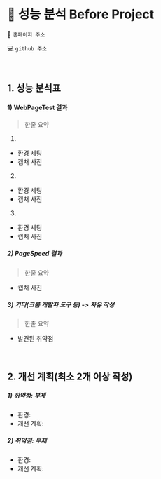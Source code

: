 # 📑 성능 분석 Before Project

📌 `홈페이지 주소`        

💻 `github 주소`


<br />

## 1. 성능 분석표
#### 1) WebPageTest 결과
>  한줄 요약
1. 
- 환경 세팅
- 캡처 사진

2. 
- 환경 세팅
- 캡처 사진

3. 
- 환경 세팅
- 캡처 사진


##### 2) PageSpeed 결과
> 한줄 요약
- 캡처 사진

##### 3) 기타(크롬 개발자 도구 등) -> 자유 작성
> 한줄 요약
- 발견된 취약점



<br />

## 2. 개선 계획(최소 2개 이상 작성)
##### 1) 취약점: 부제
  - 환경:
  - 개선 계획:

##### 2) 취약점: 부제
  - 환경:
  - 개선 계획:
